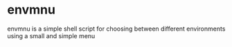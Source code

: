 # envmnu
envmnu is a simple shell script for choosing between different environments using a small and simple menu

